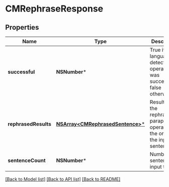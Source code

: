 # CMRephraseResponse

## Properties
Name | Type | Description | Notes
------------ | ------------- | ------------- | -------------
**successful** | **NSNumber*** | True if the language detection operation was successful, false otherwise | [optional] 
**rephrasedResults** | [**NSArray&lt;CMRephrasedSentence&gt;***](CMRephrasedSentence.md) | Results of the rephrasing, paraphrasing operation, in the order of the input sentences | [optional] 
**sentenceCount** | **NSNumber*** | Number of sentences in input text | [optional] 

[[Back to Model list]](../README.md#documentation-for-models) [[Back to API list]](../README.md#documentation-for-api-endpoints) [[Back to README]](../README.md)


